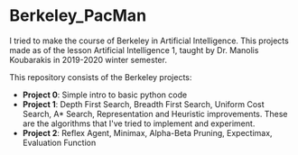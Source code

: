 # Berkeley_PacMan

I tried to make the course of Berkeley in Artificial Intelligence. This projects made as of the lesson Artificial Intelligence 1, taught by Dr. Manolis Koubarakis in 2019-2020 winter semester.

This repository consists of the Berkeley projects:

- __Project 0__: Simple intro to basic python code 
- __Project 1__:  Depth First Search, Breadth First Search, Uniform Cost Search, A* Search, Representation and Heuristic improvements. These are the algorithms that I've tried to implement and experiment.
- __Project 2__: Reflex Agent, Minimax, Alpha-Beta Pruning, Expectimax, Evaluation Function




